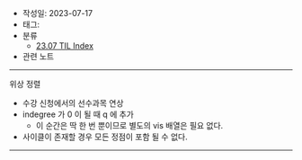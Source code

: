 - 작성일: 2023-07-17
- 태그: 
- 분류
    - [23.07 TIL Index](23.07%20TIL%20Index.md)
- 관련 노트

---

위상 정렬

- 수강 신청에서의 선수과목 연상
- indegree 가 0 이 될 때 q 에 추가
    - 이 순간은 딱 한 번 뿐이므로 별도의 vis 배열은 필요 없다.
- 사이클이 존재할 경우 모든 정점이 포함 될 수 없다.

---
